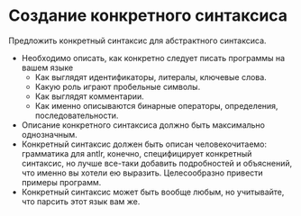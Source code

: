 # Создание конкретного синтаксиса

Предложить конкретный синтаксис для абстрактного синтаксиса.

* Необходимо описать, как конкретно следует писать программы на вашем языке
   * Как выглядят идентификаторы, литералы, ключевые слова.
   * Какую роль играют пробельные символы.
   * Как выглядят комментарии.
   * Как именно описываются бинарные операторы, определения, последовательности.
* Описание конкретного синтаксиса должно быть максимально однозначным.
* Конкретный синтаксис должен быть описан человекочитаемо: грамматика для antlr, конечно,
специфицирует конкретный синтаксис, но лучше все-таки добавить подробностей и объяснений, что именно вы хотели ею выразить. Целесообразно привести примеры программ.
* Конкретный синтаксис может быть вообще любым, но учитывайте, что парсить этот язык вам же.